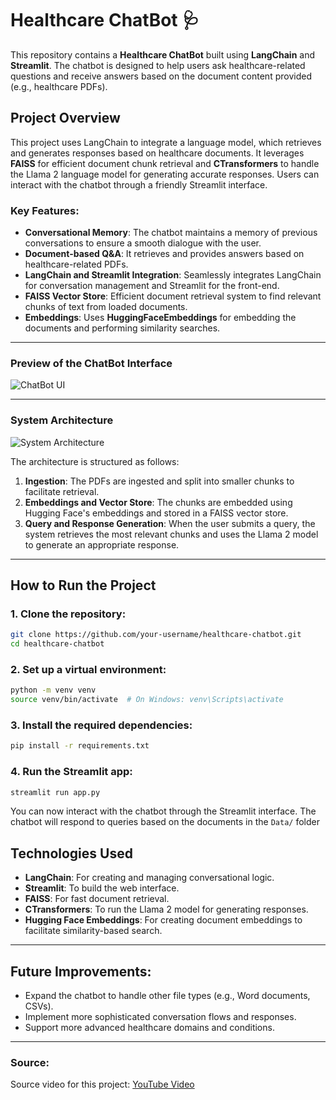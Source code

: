# Healthcare ChatBot 🩺

This repository contains a **Healthcare ChatBot** built using **LangChain** and **Streamlit**. The chatbot is designed to help users ask healthcare-related questions and receive answers based on the document content provided (e.g., healthcare PDFs).

## Project Overview

This project uses LangChain to integrate a language model, which retrieves and generates responses based on healthcare documents. It leverages **FAISS** for efficient document chunk retrieval and **CTransformers** to handle the Llama 2 language model for generating accurate responses. Users can interact with the chatbot through a friendly Streamlit interface.

### Key Features:
- **Conversational Memory**: The chatbot maintains a memory of previous conversations to ensure a smooth dialogue with the user.
- **Document-based Q&A**: It retrieves and provides answers based on healthcare-related PDFs.
- **LangChain and Streamlit Integration**: Seamlessly integrates LangChain for conversation management and Streamlit for the front-end.
- **FAISS Vector Store**: Efficient document retrieval system to find relevant chunks of text from loaded documents.
- **Embeddings**: Uses **HuggingFaceEmbeddings** for embedding the documents and performing similarity searches.

---

### Preview of the ChatBot Interface

![ChatBot UI](https://drive.google.com/uc?export=view&id=1uLD8OVDNZzsEB-80hY34Ndaf6Uj8hx2U)

---

### System Architecture

![System Architecture](https://drive.google.com/uc?export=view&id=1pLQuhLXR3mdFRv0B12wekW4s3TIkZfvz)

The architecture is structured as follows:
1. **Ingestion**: The PDFs are ingested and split into smaller chunks to facilitate retrieval.
2. **Embeddings and Vector Store**: The chunks are embedded using Hugging Face's embeddings and stored in a FAISS vector store.
3. **Query and Response Generation**: When the user submits a query, the system retrieves the most relevant chunks and uses the Llama 2 model to generate an appropriate response.

---

## How to Run the Project

### 1. Clone the repository:

```bash
git clone https://github.com/your-username/healthcare-chatbot.git
cd healthcare-chatbot
```

### 2. Set up a virtual environment:

```bash
python -m venv venv
source venv/bin/activate  # On Windows: venv\Scripts\activate
```

### 3. Install the required dependencies:
```bash
pip install -r requirements.txt
```

### 4. Run the Streamlit app:
```bash
streamlit run app.py
```

You can now interact with the chatbot through the Streamlit interface. The chatbot will respond to queries based on the documents in the `Data/` folder

## Technologies Used

- **LangChain**: For creating and managing conversational logic.
- **Streamlit**: To build the web interface.
- **FAISS**: For fast document retrieval.
- **CTransformers**: To run the Llama 2 model for generating responses.
- **Hugging Face Embeddings**: For creating document embeddings to facilitate similarity-based search.

---

## Future Improvements:

- Expand the chatbot to handle other file types (e.g., Word documents, CSVs).
- Implement more sophisticated conversation flows and responses.
- Support more advanced healthcare domains and conditions.

---

### Source:
Source video for this project: [YouTube Video](https://youtu.be/XNmFIkViEBU?si=FxJ_8BmBxrDldyVC)








